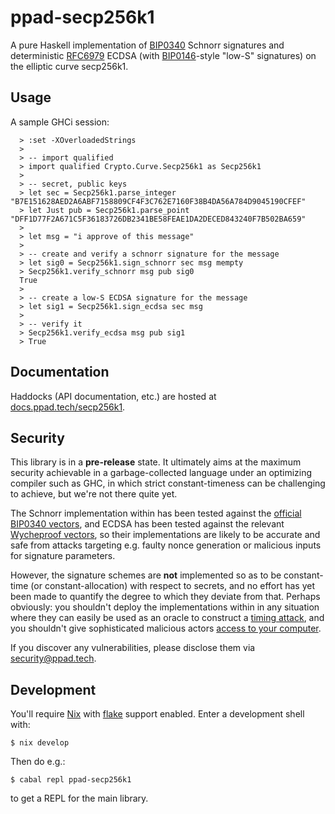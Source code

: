 # ppad-secp256k1

A pure Haskell implementation of [BIP0340][bp340] Schnorr signatures
and deterministic [RFC6979][r6979] ECDSA (with [BIP0146][bp146]-style
"low-S" signatures) on the elliptic curve secp256k1.

## Usage

A sample GHCi session:

```
  > :set -XOverloadedStrings
  >
  > -- import qualified
  > import qualified Crypto.Curve.Secp256k1 as Secp256k1
  >
  > -- secret, public keys
  > let sec = Secp256k1.parse_integer "B7E151628AED2A6ABF7158809CF4F3C762E7160F38B4DA56A784D9045190CFEF"
  > let Just pub = Secp256k1.parse_point "DFF1D77F2A671C5F36183726DB2341BE58FEAE1DA2DECED843240F7B502BA659"
  >
  > let msg = "i approve of this message"
  >
  > -- create and verify a schnorr signature for the message
  > let sig0 = Secp256k1.sign_schnorr sec msg mempty
  > Secp256k1.verify_schnorr msg pub sig0
  True
  >
  > -- create a low-S ECDSA signature for the message
  > let sig1 = Secp256k1.sign_ecdsa sec msg
  >
  > -- verify it
  > Secp256k1.verify_ecdsa msg pub sig1
  > True
```

## Documentation

Haddocks (API documentation, etc.) are hosted at
[docs.ppad.tech/secp256k1][hadoc].

## Security

This library is in a **pre-release** state. It ultimately aims at the
maximum security achievable in a garbage-collected language under an
optimizing compiler such as GHC, in which strict constant-timeness can
be challenging to achieve, but we're not there quite yet.

The Schnorr implementation within has been tested against the [official
BIP0340 vectors][ut340], and ECDSA has been tested against the relevant
[Wycheproof vectors][wyche], so their implementations are likely to be
accurate and safe from attacks targeting e.g. faulty nonce generation or
malicious inputs for signature parameters.

However, the signature schemes are **not** implemented so as to be
constant-time (or constant-allocation) with respect to secrets, and no
effort has yet been made to quantify the degree to which they deviate
from that. Perhaps obviously: you shouldn't deploy the implementations
within in any situation where they can easily be used as an oracle to
construct a [timing attack][timea], and you shouldn't give sophisticated
malicious actors [access to your computer][flurl].

If you discover any vulnerabilities, please disclose them via
security@ppad.tech.

## Development

You'll require [Nix][nixos] with [flake][flake] support enabled. Enter a
development shell with:

```
$ nix develop
```

Then do e.g.:

```
$ cabal repl ppad-secp256k1
```

to get a REPL for the main library.

[bp340]: https://github.com/bitcoin/bips/blob/master/bip-0340.mediawiki
[ut340]: https://github.com/bitcoin/bips/blob/master/bip-0340/test-vectors.csv
[bp146]: https://github.com/bitcoin/bips/blob/master/bip-0146.mediawiki
[r6979]: https://www.rfc-editor.org/rfc/rfc6979
[nixos]: https://nixos.org/
[flake]: https://nixos.org/manual/nix/unstable/command-ref/new-cli/nix3-flake.html
[hadoc]: https://docs.ppad.tech/secp256k1
[wyche]: https://github.com/C2SP/wycheproof
[timea]: https://en.wikipedia.org/wiki/Timing_attack
[flurl]: https://eprint.iacr.org/2014/140.pdf
